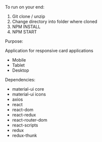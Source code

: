 To run on your end:

1. Git clone / unzip
2. Change directory into folder where cloned
3. NPM INSTALL
4. NPM START

Purpose:

Application for responsive card applications

- Mobile
- Tablet
- Desktop

Dependencies:

- material-ui core
- material-ui icons
- axios
- react
- react-dom
- react-redux
- react-router-dom
- react-scripts
- redux
- redux-thunk
